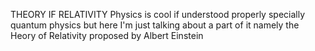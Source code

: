 THEORY IF RELATIVITY 
Physics is cool if understood properly
specially quantum physics 
but here I'm just talking about a part of it
namely the Heory of Relativity proposed by Albert Einstein 
